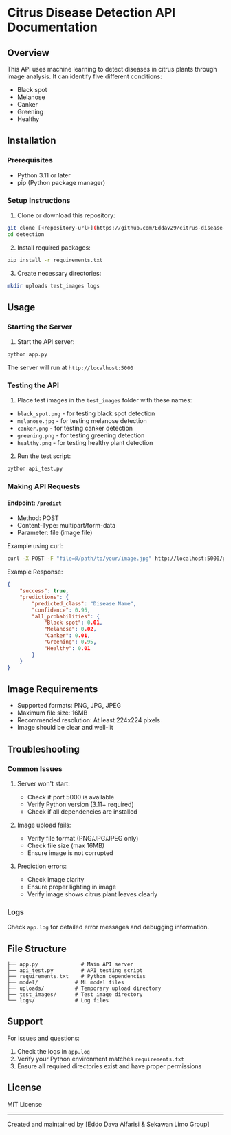# Citrus Disease Detection API Documentation

## Overview

This API uses machine learning to detect diseases in citrus plants through image analysis. It can identify five different conditions:

- Black spot
- Melanose
- Canker
- Greening 
- Healthy

## Installation

### Prerequisites
- Python 3.11 or later
- pip (Python package manager)

### Setup Instructions

1. Clone or download this repository:
```bash
git clone [<repository-url>](https://github.com/Eddav29/citrus-disease-api.git)
cd detection
```

2. Install required packages:
```bash
pip install -r requirements.txt
```

3. Create necessary directories:
```bash
mkdir uploads test_images logs
```

## Usage

### Starting the Server

1. Start the API server:
```bash
python app.py
```

The server will run at `http://localhost:5000`

### Testing the API

1. Place test images in the `test_images` folder with these names:
- `black_spot.png` - for testing black spot detection
- `melanose.jpg` - for testing melanose detection
- `canker.png` - for testing canker detection
- `greening.png` - for testing greening detection
- `healthy.png` - for testing healthy plant detection

2. Run the test script:
```bash
python api_test.py
```

### Making API Requests

#### Endpoint: `/predict`
- Method: POST
- Content-Type: multipart/form-data
- Parameter: file (image file)

Example using curl:
```bash
curl -X POST -F "file=@/path/to/your/image.jpg" http://localhost:5000/predict
```

Example Response:
```json
{
    "success": true,
    "predictions": {
        "predicted_class": "Disease Name",
        "confidence": 0.95,
        "all_probabilities": {
            "Black spot": 0.01,
            "Melanose": 0.02,
            "Canker": 0.01,
            "Greening": 0.95,
            "Healthy": 0.01
        }
    }
}
```

## Image Requirements

- Supported formats: PNG, JPG, JPEG
- Maximum file size: 16MB
- Recommended resolution: At least 224x224 pixels
- Image should be clear and well-lit

## Troubleshooting

### Common Issues

1. Server won't start:
   - Check if port 5000 is available
   - Verify Python version (3.11+ required)
   - Check if all dependencies are installed

2. Image upload fails:
   - Verify file format (PNG/JPG/JPEG only)
   - Check file size (max 16MB)
   - Ensure image is not corrupted

3. Prediction errors:
   - Check image clarity
   - Ensure proper lighting in image
   - Verify image shows citrus plant leaves clearly

### Logs

Check `app.log` for detailed error messages and debugging information.

## File Structure
```
├── app.py              # Main API server
├── api_test.py         # API testing script
├── requirements.txt    # Python dependencies
├── model/            # ML model files
├── uploads/          # Temporary upload directory
├── test_images/      # Test image directory
└── logs/             # Log files
```

## Support

For issues and questions:
1. Check the logs in `app.log`
2. Verify your Python environment matches `requirements.txt`
3. Ensure all required directories exist and have proper permissions

## License

MIT License

---
Created and maintained by [Eddo Dava Alfarisi & Sekawan Limo Group]
